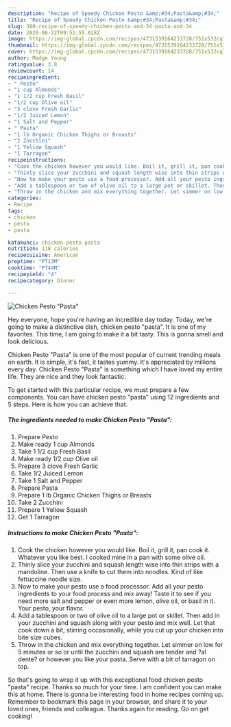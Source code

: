 ```yaml
---
description: "Recipe of Speedy Chicken Pesto &amp;#34;Pasta&amp;#34;"
title: "Recipe of Speedy Chicken Pesto &amp;#34;Pasta&amp;#34;"
slug: 380-recipe-of-speedy-chicken-pesto-and-34-pasta-and-34
date: 2020-06-22T09:51:55.028Z
image: https://img-global.cpcdn.com/recipes/4731539164233728/751x532cq70/chicken-pesto-pasta-recipe-main-photo.jpg
thumbnail: https://img-global.cpcdn.com/recipes/4731539164233728/751x532cq70/chicken-pesto-pasta-recipe-main-photo.jpg
cover: https://img-global.cpcdn.com/recipes/4731539164233728/751x532cq70/chicken-pesto-pasta-recipe-main-photo.jpg
author: Madge Young
ratingvalue: 3.8
reviewcount: 14
recipeingredient:
- " Pesto"
- "1 cup Almonds"
- "1 1/2 cup Fresh Basil"
- "1/2 cup Olive oil"
- "3 clove Fresh Garlic"
- "1/2 Juiced Lemon"
- "1 Salt and Pepper"
- " Pasta"
- "1 lb Organic Chicken Thighs or Breasts"
- "2 Zucchini"
- "1 Yellow Squash"
- "1 Tarragon"
recipeinstructions:
- "Cook the chicken however you would like. Boil it, grill it, pan cook it. Whatever you like best. I cooked mine in a pan with some olive oil."
- "Thinly slice your zucchini and squash length wise into thin strips with a mandoline. Then use a knife to cut them into noodles. Kind of like fettuccine noodle size."
- "Now to make your pesto use a food processor. Add all your pesto ingredients to your food process and mix away! Taste it to see if you need more salt and pepper or even more lemon, olive oil, or basil in it. Your pesto, your flavor."
- "Add a tablespoon or two of olive oil to a large pot or skillet. Then add in your zucchini and squash along with your pesto and mix well. Let that cook down a bit, stirring occasionally, while you cut up your chicken into bite size cubes."
- "Throw in the chicken and mix everything together. Let simmer on low for 5 minutes or so or until the zucchini and squash are tender and ?al dente? or however you like your pasta. Serve with a bit of tarragon on top."
categories:
- Recipe
tags:
- chicken
- pesto
- pasta

katakunci: chicken pesto pasta 
nutrition: 118 calories
recipecuisine: American
preptime: "PT13M"
cooktime: "PT44M"
recipeyield: "4"
recipecategory: Dinner

---
```



![Chicken Pesto &#34;Pasta&#34;](https://img-global.cpcdn.com/recipes/4731539164233728/751x532cq70/chicken-pesto-pasta-recipe-main-photo.jpg)

Hey everyone, hope you're having an incredible day today. Today, we're going to make a distinctive dish, chicken pesto &#34;pasta&#34;. It is one of my favorites. This time, I am going to make it a bit tasty. This is gonna smell and look delicious.



Chicken Pesto &#34;Pasta&#34; is one of the most popular of current trending meals on earth. It is simple, it's fast, it tastes yummy. It's appreciated by millions every day. Chicken Pesto &#34;Pasta&#34; is something which I have loved my entire life. They are nice and they look fantastic.


To get started with this particular recipe, we must prepare a few components. You can have chicken pesto &#34;pasta&#34; using 12 ingredients and 5 steps. Here is how you can achieve that.

<!--inarticleads1-->

##### The ingredients needed to make Chicken Pesto &#34;Pasta&#34;:

1. Prepare  Pesto
1. Make ready 1 cup Almonds
1. Take 1 1/2 cup Fresh Basil
1. Make ready 1/2 cup Olive oil
1. Prepare 3 clove Fresh Garlic
1. Take 1/2 Juiced Lemon
1. Take 1 Salt and Pepper
1. Prepare  Pasta
1. Prepare 1 lb Organic Chicken Thighs or Breasts
1. Take 2 Zucchini
1. Prepare 1 Yellow Squash
1. Get 1 Tarragon




<!--inarticleads2-->

##### Instructions to make Chicken Pesto &#34;Pasta&#34;:

1. Cook the chicken however you would like. Boil it, grill it, pan cook it. Whatever you like best. I cooked mine in a pan with some olive oil.
1. Thinly slice your zucchini and squash length wise into thin strips with a mandoline. Then use a knife to cut them into noodles. Kind of like fettuccine noodle size.
1. Now to make your pesto use a food processor. Add all your pesto ingredients to your food process and mix away! Taste it to see if you need more salt and pepper or even more lemon, olive oil, or basil in it. Your pesto, your flavor.
1. Add a tablespoon or two of olive oil to a large pot or skillet. Then add in your zucchini and squash along with your pesto and mix well. Let that cook down a bit, stirring occasionally, while you cut up your chicken into bite size cubes.
1. Throw in the chicken and mix everything together. Let simmer on low for 5 minutes or so or until the zucchini and squash are tender and ?al dente? or however you like your pasta. Serve with a bit of tarragon on top.




So that's going to wrap it up with this exceptional food chicken pesto &#34;pasta&#34; recipe. Thanks so much for your time. I am confident you can make this at home. There is gonna be interesting food in home recipes coming up. Remember to bookmark this page in your browser, and share it to your loved ones, friends and colleague. Thanks again for reading. Go on get cooking!
